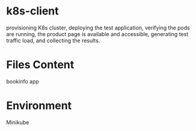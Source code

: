# k8s-client
provisioning K8s cluster, deploying the test application, verifying the pods are running, the product page is available and accessible, generating test traffic load, and collecting the results.

# Files Content
bookinfo app 
# Environment
Minikube
